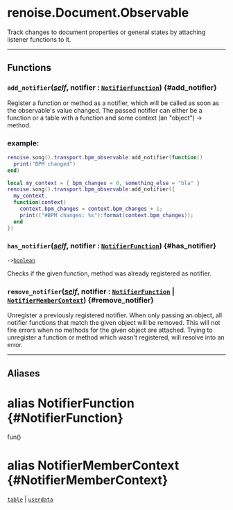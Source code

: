# renoise.Document.Observable  
Track changes to document properties or general states by attaching listener
functions to it.  

---  
## Functions
### `add_notifier`([*self*](/API/builtins/self.md), notifier : [`NotifierFunction`](#NotifierFunction)) {#add_notifier}
Register a function or method as a notifier, which will be called as soon as
the observable's value changed. The passed notifier can either be a function
or a table with a function and some context (an "object") -> method.
### example:
```lua
renoise.song().transport.bpm_observable:add_notifier(function()
  print("BPM changed")
end)

local my_context = { bpm_changes = 0, something_else = "bla" }
renoise.song().transport.bpm_observable:add_notifier({
  my_context,
  function(context)
    context.bpm_changes = context.bpm_changes + 1;
    print(("#BPM changes: %s"):format(context.bpm_changes));
  end
})
```
### `has_notifier`([*self*](/API/builtins/self.md), notifier : [`NotifierFunction`](#NotifierFunction)) {#has_notifier}
`->`[`boolean`](/API/builtins/boolean.md)  

Checks if the given function, method was already registered as notifier.
### `remove_notifier`([*self*](/API/builtins/self.md), notifier : [`NotifierFunction`](#NotifierFunction) | [`NotifierMemberContext`](#NotifierMemberContext)) {#remove_notifier}
Unregister a previously registered notifier. When only passing an object,
all notifier functions that match the given object will be removed.
This will not fire errors when no methods for the given object are attached.
Trying to unregister a function or method which wasn't registered, will resolve
into an error.  



---  
## Aliases  
# alias NotifierFunction {#NotifierFunction}
fun()  
  
  
# alias NotifierMemberContext {#NotifierMemberContext}
[`table`](/API/builtins/table.md) | [`userdata`](/API/builtins/userdata.md)  
  
  

